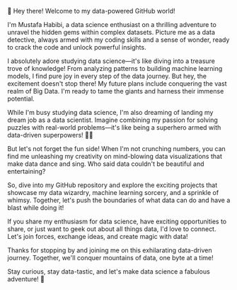 👋 Hey there! Welcome to my data-powered GitHub world!

I'm Mustafa Habibi, a data science enthusiast on a thrilling adventure to unravel the hidden gems within complex datasets. Picture me as a data detective, always armed with my coding skills and a sense of wonder, ready to crack the code and unlock powerful insights.

I absolutely adore studying data science—it's like diving into a treasure trove of knowledge! From analyzing patterns to building machine learning models, I find pure joy in every step of the data journey. But hey, the excitement doesn't stop there! My future plans include conquering the vast realm of Big Data. I'm ready to tame the giants and harness their immense potential.

While I'm busy studying data science, I'm also dreaming of landing my dream job as a data scientist. Imagine combining my passion for solving puzzles with real-world problems—it's like being a superhero armed with data-driven superpowers! 🦸‍♀️

But let's not forget the fun side! When I'm not crunching numbers, you can find me unleashing my creativity on mind-blowing data visualizations that make data dance and sing. Who said data couldn't be beautiful and entertaining?

So, dive into my GitHub repository and explore the exciting projects that showcase my data wizardry, machine learning sorcery, and a sprinkle of whimsy. Together, let's push the boundaries of what data can do and have a blast while doing it!

If you share my enthusiasm for data science, have exciting opportunities to share, or just want to geek out about all things data, I'd love to connect. Let's join forces, exchange ideas, and create magic with data!

Thanks for stopping by and joining me on this exhilarating data-driven journey. Together, we'll conquer mountains of data, one byte at a time!

Stay curious, stay data-tastic, and let's make data science a fabulous adventure! 🚀
